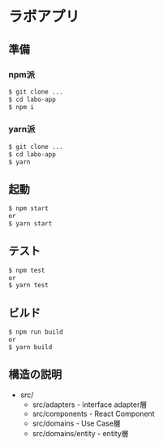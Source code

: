 # ラボアプリ

## 準備

### npm派

```sh
$ git clone ...
$ cd labo-app
$ npm i
```

### yarn派

```sh
$ git clone ...
$ cd labo-app
$ yarn
```

## 起動

```sh
$ npm start
or
$ yarn start
```

## テスト

```sh
$ npm test
or
$ yarn test
```

## ビルド

```sh
$ npm run build
or
$ yarn build
```
## 構造の説明

* src/
  - src/adapters - interface adapter層
  - src/components - React Component
  - src/domains - Use Case層
  - src/domains/entity - entity層
